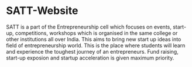 # SATT-Website
SATT is a part of the Entrepreneurship cell which focuses on events, start-up, competitions, workshops which is organised in the same college or other institutions all over India. This aims to bring new start up ideas into field of entrepreneurship world. This is the place where students will learn and experience the toughest journey of an entrepreneurs. Fund raising, start-up exposion and startup acceleration is given maximum priority.

